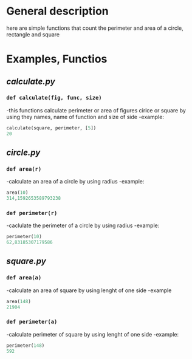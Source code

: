# General description
here are simple functions that count the perimeter and area of a circle, rectangle and square
# Examples, Functios

## _calculate.py_
### `def calculate(fig, func, size)`
-this functions calculate perimeter or area of figures cirlce or square by using they names, name of function and size of side
-example:
```python
calculate(square, perimeter, [5])
20
```

## _circle.py_
### `def area(r)`
-calculate an area of a circle by using radius
-example:
```python
area(10)
314,1592653589793238
```
### `def perimeter(r)`
-caclulate the perimeter of a circle by using radius
-example:
```python
perimeter(10)
62,83185307179586
```

## _square.py_
### `def area(a)`
-calculate an area of square by using lenght of one side
-example
```python
area(148)
21904
```
### `def perimeter(a)`
-calculate perimeter of square by using lenght of one side
-example:
```python
perimeter(148)
592
```

